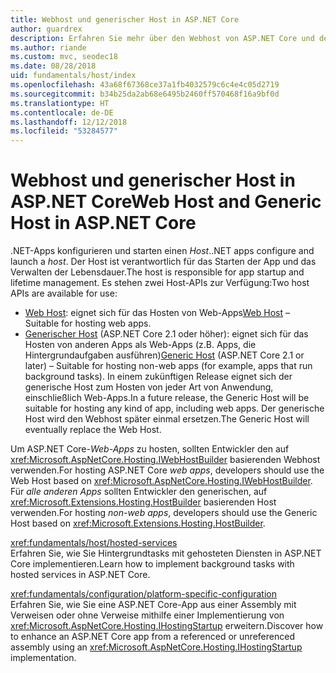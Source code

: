 ```yaml
---
title: Webhost und generischer Host in ASP.NET Core
author: guardrex
description: Erfahren Sie mehr über den Webhost von ASP.NET Core und den generischen Host von .NET, die für das Starten von Apps und das Verwalten der Lebensdauer verantwortlich sind.
ms.author: riande
ms.custom: mvc, seodec18
ms.date: 08/28/2018
uid: fundamentals/host/index
ms.openlocfilehash: 43a68f67368ce37a1fb4032579c6c4e4c05d2719
ms.sourcegitcommit: b34b25da2ab68e6495b2460ff570468f16a9bf0d
ms.translationtype: HT
ms.contentlocale: de-DE
ms.lasthandoff: 12/12/2018
ms.locfileid: "53284577"
---
```

# <a name="web-host-and-generic-host-in-aspnet-core"></a><span data-ttu-id="307b8-103">Webhost und generischer Host in ASP.NET Core</span><span class="sxs-lookup"><span data-stu-id="307b8-103">Web Host and Generic Host in ASP.NET Core</span></span>

<span data-ttu-id="307b8-104">.NET-Apps konfigurieren und starten einen *Host*.</span><span class="sxs-lookup"><span data-stu-id="307b8-104">.NET apps configure and launch a *host*.</span></span> <span data-ttu-id="307b8-105">Der Host ist verantwortlich für das Starten der App und das Verwalten der Lebensdauer.</span><span class="sxs-lookup"><span data-stu-id="307b8-105">The host is responsible for app startup and lifetime management.</span></span> <span data-ttu-id="307b8-106">Es stehen zwei Host-APIs zur Verfügung:</span><span class="sxs-lookup"><span data-stu-id="307b8-106">Two host APIs are available for use:</span></span>

* <span data-ttu-id="307b8-107">[Web Host](xref:fundamentals/host/web-host): eignet sich für das Hosten von Web-Apps</span><span class="sxs-lookup"><span data-stu-id="307b8-107">[Web Host](xref:fundamentals/host/web-host) &ndash; Suitable for hosting web apps.</span></span>
* <span data-ttu-id="307b8-108">[Generischer Host](xref:fundamentals/host/generic-host) (ASP.NET Core 2.1 oder höher): eignet sich für das Hosten von anderen Apps als Web-Apps (z.B. Apps, die Hintergrundaufgaben ausführen)</span><span class="sxs-lookup"><span data-stu-id="307b8-108">[Generic Host](xref:fundamentals/host/generic-host) (ASP.NET Core 2.1 or later) &ndash; Suitable for hosting non-web apps (for example, apps that run background tasks).</span></span> <span data-ttu-id="307b8-109">In einem zukünftigen Release eignet sich der generische Host zum Hosten von jeder Art von Anwendung, einschließlich Web-Apps.</span><span class="sxs-lookup"><span data-stu-id="307b8-109">In a future release, the Generic Host will be suitable for hosting any kind of app, including web apps.</span></span> <span data-ttu-id="307b8-110">Der generische Host wird den Webhost später einmal ersetzen.</span><span class="sxs-lookup"><span data-stu-id="307b8-110">The Generic Host will eventually replace the Web Host.</span></span>

<span data-ttu-id="307b8-111">Um ASP.NET Core-*Web-Apps* zu hosten, sollten Entwickler den auf <xref:Microsoft.AspNetCore.Hosting.IWebHostBuilder> basierenden Webhost verwenden.</span><span class="sxs-lookup"><span data-stu-id="307b8-111">For hosting ASP.NET Core *web apps*, developers should use the Web Host based on <xref:Microsoft.AspNetCore.Hosting.IWebHostBuilder>.</span></span> <span data-ttu-id="307b8-112">Für *alle anderen Apps* sollten Entwickler den generischen, auf <xref:Microsoft.Extensions.Hosting.HostBuilder> basierenden Host verwenden.</span><span class="sxs-lookup"><span data-stu-id="307b8-112">For hosting *non-web apps*, developers should use the Generic Host based on <xref:Microsoft.Extensions.Hosting.HostBuilder>.</span></span>

<xref:fundamentals/host/hosted-services>  
<span data-ttu-id="307b8-113">Erfahren Sie, wie Sie Hintergrundtasks mit gehosteten Diensten in ASP.NET Core implementieren.</span><span class="sxs-lookup"><span data-stu-id="307b8-113">Learn how to implement background tasks with hosted services in ASP.NET Core.</span></span>

<xref:fundamentals/configuration/platform-specific-configuration>  
<span data-ttu-id="307b8-114">Erfahren Sie, wie Sie eine ASP.NET Core-App aus einer Assembly mit Verweisen oder ohne Verweise mithilfe einer Implementierung von <xref:Microsoft.AspNetCore.Hosting.IHostingStartup> erweitern.</span><span class="sxs-lookup"><span data-stu-id="307b8-114">Discover how to enhance an ASP.NET Core app from a referenced or unreferenced assembly using an <xref:Microsoft.AspNetCore.Hosting.IHostingStartup> implementation.</span></span>

